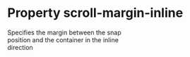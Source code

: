 # Property scroll-margin-inline

Specifies the margin between the snap  
position and the container in the inline  
direction  
